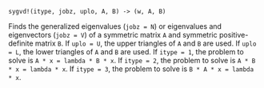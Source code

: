 ```
sygvd!(itype, jobz, uplo, A, B) -> (w, A, B)
```

Finds the generalized eigenvalues (`jobz = N`) or eigenvalues and eigenvectors (`jobz = V`) of a symmetric matrix `A` and symmetric positive-definite matrix `B`. If `uplo = U`, the upper triangles of `A` and `B` are used. If `uplo = L`, the lower triangles of `A` and `B` are used. If `itype = 1`, the problem to solve is `A * x = lambda * B * x`. If `itype = 2`, the problem to solve is `A * B * x = lambda * x`. If `itype = 3`, the problem to solve is `B * A * x = lambda * x`.
